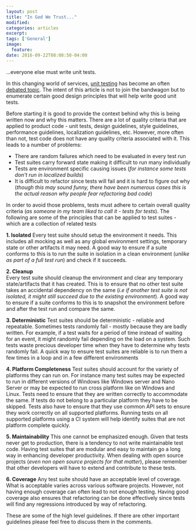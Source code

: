 ```yaml
---
layout: post
title: "In God We Trust..."
modified:
categories: articles
excerpt:
tags: ['General']
image:
  feature:
date: 2016-09-22T08:08:50-04:00
---
```

...everyone else must write unit tests.

In this changing world of services, [unit testing](https://en.wikipedia.org/wiki/Unit_testing) has become an often [debated topic](https://www.reddit.com/r/programming/comments/1zqjk8/why_most_unit_testing_is_waste/). The intent of this article is not to join the bandwagon but to enumerate certain good design principles that will help write good unit tests.

Before starting it is good to provide the context behind why this is being written now and why this matters. There are a lot of quality criteria that are applied to product code - unit tests, design guidelines, style guidelines, performance guidelines, localization guidelines, etc. However, more often than not, test code does not have any quality criteria associated with it. This leads to a number of problems:
* There are random failures which need to be evaluated in every test run
* Test suites carry forward state making it difficult to run many individually
* Tests are environment specific causing issues (*for instance some tests don't run in localized builds*)
* It is difficult to refactor since tests will fail and it is hard to figure out why (*though this may sound funny, there have been numerous cases this is the actual reason why people fear refactoring bad code*)

In order to avoid those problems, tests must adhere to certain overall quality criteria (*as someone in my team liked to call it - tests for tests*). The following are some of the principles that can be applied to test suites - which are a collection of related tests

**1. Isolated**
Every test suite should setup the environment it needs. This includes all mocking as well as any global environment settings, temporary state or other artifacts it may need. A good way to ensure if a suite conforms to this is to run the suite in isolation in a clean environment (*unlike as part of a full test run*) and check if it succeeds.

**2. Cleanup**  
 Every test suite should cleanup the environment and clear any temporary state/artifacts that it has created. This is to ensure that no other test suite takes an accidental dependency on the same (*i.e if another test suite is not isolated, it might still succeed due to the existing environment*). A good way to ensure if a suite conforms to this is to snapshot the environment before and after the test run and compare the same.

**3. Deterministic**
Test suites should be deterministic - reliable and repeatable. Sometimes tests randomly fail - mostly because they are badly written. For example, if a test waits for a period of time instead of waiting for an event, it might randomly fail depending on the load on a system. Such tests waste precious developer time when they have to determine why tests randomly fail. A quick way to ensure test suites are reliable is to run them a few times in a loop and in a few different environments

**4. Platform Completeness**
Test suites should account for the variety of platforms they can run on. For instance many test suites may be expected to run in different versions of Windows like Windows server and Nano Server or may be expected to run cross platform like on Windows and Linux. Tests need to ensure that they are written correctly to accommodate the same. If tests do not belong to a particular platform they have to be skipped. Tests also have to ensure that they use common API sets to ensure they work correctly on all supported platforms. Running tests on all supported platforms using a CI system will help identify suites that are not platform complete quickly.

**5. Maintainability**
This one cannot be emphasized enough. Given that tests never get to production, there is a tendency to not write maintainable test code. Having test suites that are modular and easy to maintain go a long way in enhancing developer productivity. When dealing with open source projects (*even non open source projects for that matter*), please remember that other developers will have to extend and contribute to these tests. 

**6. Coverage**
Any test suite should have an acceptable level of coverage. What is acceptable varies across various software projects. However, not having enough coverage can often lead to not enough testing. Having good coverage also ensures that refactoring can be done effectively since tests will find any regressions introduced by way of refactoring. 

These are some of the high level guidelines. If there are other important guidelines please feel free to discuss them in the comments. 



